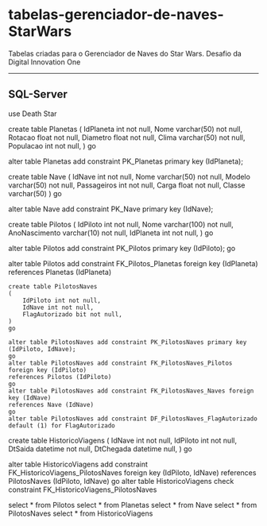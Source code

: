 # tabelas-gerenciador-de-naves-StarWars
Tabelas criadas para o Gerenciador de Naves do Star Wars. Desafio da Digital Innovation One

----------------------------
## SQL-Server

use Death Star

create table Planetas
(
	IdPlaneta int not null,
	Nome varchar(50) not null,
	Rotacao float not null,
	Diametro float not null,
	Clima varchar(50) not null,
	Populacao int not null,
)
go

alter table Planetas add constraint PK_Planetas primary key (IdPlaneta);


create table Nave
(
	IdNave int not null,
	Nome varchar(50) not null,
	Modelo varchar(50) not null,
	Passageiros int not null,
	Carga float not null,
	Classe varchar(50)
)
go

alter table Nave add constraint PK_Nave primary key (IdNave);


create table Pilotos
(
	IdPiloto int not null,
	Nome varchar(100) not null,
	AnoNascimento varchar(10) not null,
	IdPlaneta int not null,
)
go

alter table Pilotos add constraint PK_Pilotos primary key (IdPiloto);
go

alter table Pilotos add constraint FK_Pilotos_Planetas foreign key (IdPlaneta)
references Planetas (IdPlaneta)


	create table PilotosNaves
	(
		IdPiloto int not null,
		IdNave int not null,
		FlagAutorizado bit not null,
	)
	go

	alter table PilotosNaves add constraint PK_PilotosNaves primary key (IdPiloto, IdNave);
	go
	alter table PilotosNaves add constraint FK_PilotosNaves_Pilotos foreign key (IdPiloto)
	references Pilotos (IdPiloto)
	go
	alter table PilotosNaves add constraint FK_PilotosNaves_Naves foreign key (IdNave)
	references Nave (IdNave)
	go
	alter table PilotosNaves add constraint DF_PilotosNaves_FlagAutorizado default (1) for FlagAutorizado

create table HistoricoViagens
(
	IdNave int not null,
	IdPiloto int not null,
	DtSaida datetime not null,
	DtChegada datetime null,
)
go

alter table HistoricoViagens add constraint FK_HistoricoViagens_PilotosNaves foreign key (IdPiloto, IdNave)
references PilotosNaves (IdPiloto, IdNave)
go
alter table HistoricoViagens check constraint FK_HistoricoViagens_PilotosNaves

select * from Pilotos
select * from Planetas
select * from Nave
select * from PilotosNaves
select * from HistoricoViagens
